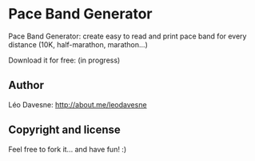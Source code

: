 Pace Band Generator
=======================================

Pace Band Generator: create easy to read and print pace band for every distance (10K, half-marathon, marathon...)

Download it for free: (in progress)


Author
-------

Léo Davesne: http://about.me/leodavesne


Copyright and license
---------------------

Feel free to fork it... and have fun! :)
